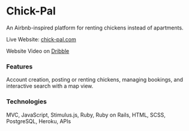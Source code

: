 # Chick-Pal
An Airbnb-inspired platform for renting chickens instead of apartments. 
 
Live Website: [chick-pal.com](https://chick-pal.herokuapp.com)

Website Video on [Dribble](https://dribbble.com/shots/22382251-Chick-Pal-Rent-Chickens)

### Features
Account creation, posting or renting chickens, managing bookings, and interactive search with a map view. 
 
### Technologies 
MVC, JavaScript, Stimulus.js, Ruby, Ruby on Rails, HTML, SCSS, PostgreSQL, Heroku, APIs 
 
